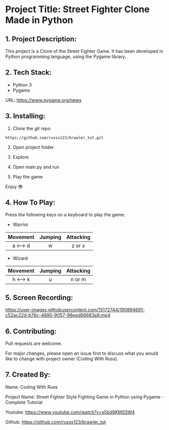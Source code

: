 # Project Title: Street Fighter Clone Made in Python

## 1. Project Description:


This project is a Clone of the Street Fighter Game. It has been developed in Python programming language, using the Pygame library.


## 2. Tech Stack:

- Python 3
- Pygame

URL: [https://www.pygame.org/news ](https://www.pygame.org/news)


## 3. Installing:

1. Clone the git repo

```
https://github.com/russs123/brawler_tut.git
```

2. Open project folder

3. Explore

4. Open main.py and run

5. Play the game

Enjoy 😎

## 4. How To Play:

Press the following keys on a keyboard to play the game:

- Warrior

| Movement | Jumping | Attacking  | 
| :---: | :---: | :---: |
| a <--> d  | w | z or x


- Wizard

| Movement | Jumping | Attacking  | 
| :---: | :---: | :---: |
| h <--> k  | u | n or m


## 5. Screen Recording:

https://user-images.githubusercontent.com/15172744/190894691-c52ac22d-b76c-4890-9057-98eed66683a9.mp4


## 6. Contributing:

Pull requests are welcome. 

For major changes, please open an issue first to discuss what you would like to change with project owner (Coding With Russ).


## 7. Created By:

Name: Coding With Russ

Project Name: Street Fighter Style Fighting Game in Python using Pygame - Complete Tutorial

Youtube: https://www.youtube.com/watch?v=s5bd9KMSSW4

Github: https://github.com/russs123/brawler_tut



